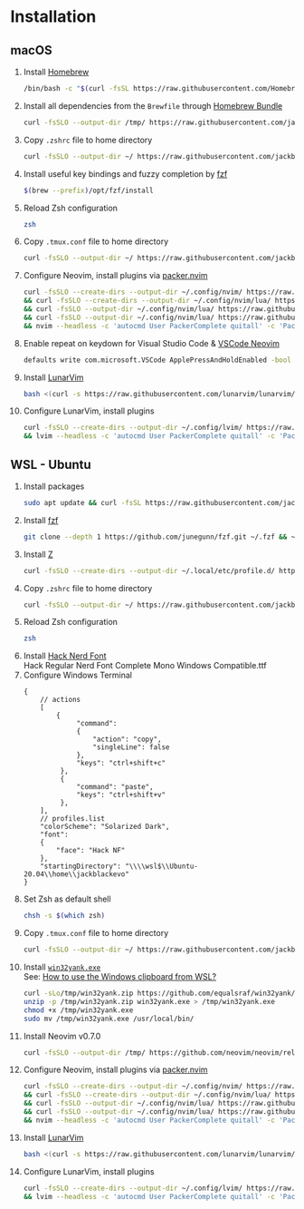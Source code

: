 # Installation

## macOS
1. Install [Homebrew](https://brew.sh/)
   ```bash
   /bin/bash -c "$(curl -fsSL https://raw.githubusercontent.com/Homebrew/install/HEAD/install.sh)"
   ```
2. Install all dependencies from the `Brewfile` through [Homebrew Bundle](https://docs.brew.sh/Manpage#bundle-subcommand)
   ```bash
   curl -fsSLO --output-dir /tmp/ https://raw.githubusercontent.com/jackblackevo/dotfiles/master/macOS/Brewfile && brew bundle --file /tmp/Brewfile ; rm /tmp/Brewfile
   ```
3. Copy `.zshrc` file to home directory
   ```bash
   curl -fsSLO --output-dir ~/ https://raw.githubusercontent.com/jackblackevo/dotfiles/master/macOS/.zshrc
   ```
4. Install useful key bindings and fuzzy completion by [fzf](https://github.com/junegunn/fzf#using-homebrew-or-linuxbrew)
   ```bash
   $(brew --prefix)/opt/fzf/install
   ```
5. Reload Zsh configuration
   ```bash
   zsh
   ```
6. Copy `.tmux.conf` file to home directory
   ```bash
   curl -fsSLO --output-dir ~/ https://raw.githubusercontent.com/jackblackevo/dotfiles/master/.tmux.conf
   ```
7. Configure Neovim, install plugins via [packer.nvim](https://github.com/wbthomason/packer.nvim#bootstrapping)
   ```bash
   curl -fsSLO --create-dirs --output-dir ~/.config/nvim/ https://raw.githubusercontent.com/jackblackevo/dotfiles/master/.config/nvim/init.lua \
   && curl -fsSLO --create-dirs --output-dir ~/.config/nvim/lua/ https://raw.githubusercontent.com/jackblackevo/dotfiles/master/.config/nvim/lua/plugins.lua \
   && curl -fsSLO --output-dir ~/.config/nvim/lua/ https://raw.githubusercontent.com/jackblackevo/dotfiles/master/.config/nvim/lua/settings.lua \
   && curl -fsSLO --output-dir ~/.config/nvim/lua/ https://raw.githubusercontent.com/jackblackevo/dotfiles/master/.config/nvim/lua/mappings.lua \
   && nvim --headless -c 'autocmd User PackerComplete quitall' -c 'PackerSync'
   ```
8. Enable repeat on keydown for Visual Studio Code & [VSCode Neovim](https://github.com/vscode-neovim/vscode-neovim#-installation)
   ```bash
   defaults write com.microsoft.VSCode ApplePressAndHoldEnabled -bool false
   ```
9. Install [LunarVim](https://www.lunarvim.org/)
   ```bash
   bash <(curl -s https://raw.githubusercontent.com/lunarvim/lunarvim/master/utils/installer/install.sh)
   ```
10. Configure LunarVim, install plugins
    ```bash
    curl -fsSLO --create-dirs --output-dir ~/.config/lvim/ https://raw.githubusercontent.com/jackblackevo/dotfiles/master/.config/lvim/config.lua \
    && lvim --headless -c 'autocmd User PackerComplete quitall' -c 'PackerSync'
    ```

## WSL - Ubuntu
1. Install packages  
   ```bash
   sudo apt update && curl -fsSL https://raw.githubusercontent.com/jackblackevo/dotfiles/master/Ubuntu/pkgs | xargs sudo apt install -y
   ```
2. Install [fzf](https://github.com/junegunn/fzf#using-git)  
   ```bash
   git clone --depth 1 https://github.com/junegunn/fzf.git ~/.fzf && ~/.fzf/install
   ```
3. Install [Z](https://github.com/rupa/z)  
   ```bash
   curl -fsSLO --create-dirs --output-dir ~/.local/etc/profile.d/ https://raw.githubusercontent.com/rupa/z/master/z.sh
   ```
4. Copy `.zshrc` file to home directory  
   ```bash
   curl -fsSLO --output-dir ~/ https://raw.githubusercontent.com/jackblackevo/dotfiles/master/Ubuntu/.zshrc
   ```
5. Reload Zsh configuration  
   ```bash
   zsh
   ```
6. Install [Hack Nerd Font](https://www.nerdfonts.com/font-downloads)  
   Hack Regular Nerd Font Complete Mono Windows Compatible.ttf
7. Configure Windows Terminal
   ```jsonc
   {
       // actions
       [
           {
                "command":
                {
                    "action": "copy",
                    "singleLine": false
                },
                "keys": "ctrl+shift+c"
            },
            {
                "command": "paste",
                "keys": "ctrl+shift+v"
            },
       ],
       // profiles.list
       "colorScheme": "Solarized Dark",
       "font":
       {
           "face": "Hack NF"
       },
       "startingDirectory": "\\\\wsl$\\Ubuntu-20.04\\home\\jackblackevo"
   }
   ```
8. Set Zsh as default shell
   ```bash
   chsh -s $(which zsh)
   ```
9. Copy `.tmux.conf` file to home directory
   ```bash
   curl -fsSLO --output-dir ~/ https://raw.githubusercontent.com/jackblackevo/dotfiles/master/.tmux.conf
   ```
10. Install [`win32yank.exe`](https://github.com/equalsraf/win32yank)  
    See: [How to use the Windows clipboard from WSL?](https://github.com/neovim/neovim/wiki/FAQ#how-to-use-the-windows-clipboard-from-wsl)
    ```bash
    curl -sLo/tmp/win32yank.zip https://github.com/equalsraf/win32yank/releases/download/v0.0.4/win32yank-x64.zip
    unzip -p /tmp/win32yank.zip win32yank.exe > /tmp/win32yank.exe
    chmod +x /tmp/win32yank.exe
    sudo mv /tmp/win32yank.exe /usr/local/bin/
    ```
11. Install Neovim v0.7.0
    ```bash
    curl -fsSLO --output-dir /tmp/ https://github.com/neovim/neovim/releases/download/v0.7.0/nvim-linux64.deb && sudo apt install /tmp/nvim-linux64.deb ; rm /tmp/nvim-linux64.deb
    ```
12. Configure Neovim, install plugins via [packer.nvim](https://github.com/wbthomason/packer.nvim#bootstrapping)
    ```bash
    curl -fsSLO --create-dirs --output-dir ~/.config/nvim/ https://raw.githubusercontent.com/jackblackevo/dotfiles/master/.config/nvim/init.lua \
    && curl -fsSLO --create-dirs --output-dir ~/.config/nvim/lua/ https://raw.githubusercontent.com/jackblackevo/dotfiles/master/.config/nvim/lua/plugins.lua \
    && curl -fsSLO --output-dir ~/.config/nvim/lua/ https://raw.githubusercontent.com/jackblackevo/dotfiles/master/.config/nvim/lua/settings.lua \
    && curl -fsSLO --output-dir ~/.config/nvim/lua/ https://raw.githubusercontent.com/jackblackevo/dotfiles/master/.config/nvim/lua/mappings.lua \
    && nvim --headless -c 'autocmd User PackerComplete quitall' -c 'PackerSync'
    ```
13. Install [LunarVim](https://www.lunarvim.org/)
    ```bash
    bash <(curl -s https://raw.githubusercontent.com/lunarvim/lunarvim/master/utils/installer/install.sh)
    ```
14. Configure LunarVim, install plugins
    ```bash
    curl -fsSLO --create-dirs --output-dir ~/.config/lvim/ https://raw.githubusercontent.com/jackblackevo/dotfiles/master/.config/lvim/config.lua \
    && lvim --headless -c 'autocmd User PackerComplete quitall' -c 'PackerSync'
    ```
